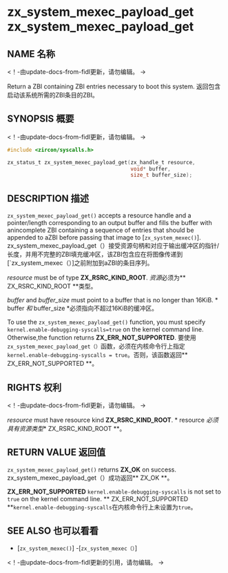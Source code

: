  
# zx_system_mexec_payload_get  zx_system_mexec_payload_get 

 
## NAME  名称 

<!-- Updated by update-docs-from-fidl, do not edit. -->  <！-由update-docs-from-fidl更新，请勿编辑。 ->

Return a ZBI containing ZBI entries necessary to boot this system.  返回包含启动该系统所需的ZBI条目的ZBI。

 
## SYNOPSIS  概要 

<!-- Updated by update-docs-from-fidl, do not edit. -->  <！-由update-docs-from-fidl更新，请勿编辑。 ->

```c
#include <zircon/syscalls.h>

zx_status_t zx_system_mexec_payload_get(zx_handle_t resource,
                                        void* buffer,
                                        size_t buffer_size);
```
 

 
## DESCRIPTION  描述 

`zx_system_mexec_payload_get()` accepts a resource handle and a pointer/length corresponding to an output buffer and fills the buffer with anincomplete ZBI containing a sequence of entries that should be appended to aZBI before passing that image to [`zx_system_mexec()`]. zx_system_mexec_payload_get（）接受资源句柄和对应于输出缓冲区的指针/长度，并用不完整的ZBI填充缓冲区，该ZBI包含应在将图像传递到[`zx_system_mexec（）]之前附加到aZBI的条目序列。

*resource* must be of type **ZX_RSRC_KIND_ROOT**.  *资源*必须为** ZX_RSRC_KIND_ROOT **类型。

*buffer* and *buffer_size* must point to a buffer that is no longer than 16KiB.  * buffer *和* buffer_size *必须指向不超过16KiB的缓冲区。

To use the `zx_system_mexec_payload_get()` function, you must specify `kernel.enable-debugging-syscalls=true` on the kernel command line. Otherwise,the function returns **ZX_ERR_NOT_SUPPORTED**. 要使用`zx_system_mexec_payload_get（）`函数，必须在内核命令行上指定`kernel.enable-debugging-syscalls = true`。否则，该函数返回** ZX_ERR_NOT_SUPPORTED **。

 
## RIGHTS  权利 

<!-- Updated by update-docs-from-fidl, do not edit. -->  <！-由update-docs-from-fidl更新，请勿编辑。 ->

*resource* must have resource kind **ZX_RSRC_KIND_ROOT**.  * resource *必须具有资源类型** ZX_RSRC_KIND_ROOT **。

 
## RETURN VALUE  返回值 

`zx_system_mexec_payload_get()` returns **ZX_OK** on success.  zx_system_mexec_payload_get（）成功返回** ZX_OK **。

**ZX_ERR_NOT_SUPPORTED**  `kernel.enable-debugging-syscalls` is not set to `true` on the kernel command line. ** ZX_ERR_NOT_SUPPORTED **`kernel.enable-debugging-syscalls`在内核命令行上未设置为`true`。

 
## SEE ALSO  也可以看看 

 
 - [`zx_system_mexec()`]  -[`zx_system_mexec（）`]

<!-- References updated by update-docs-from-fidl, do not edit. -->  <！-由update-docs-from-fidl更新的引用，请勿编辑。 ->

